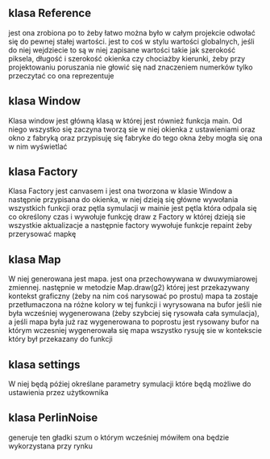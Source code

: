 ## klasa Reference
jest ona zrobiona po to żeby łatwo można było w całym projekcie odwołać się do pewnej stałej wartości. jest to coś w stylu wartości globalnych, jeśli do niej wejdziecie to są w niej zapisane wartości takie jak szerokość piksela, długość i szerokość okienka czy chociażby kierunki, żeby przy projektowaniu poruszania nie głowić się nad znaczeniem numerków tylko przeczytać co ona reprezentuje

## klasa Window

Klasa window jest główną klasą w której jest również funkcja main. Od niego wszystko się zaczyna tworzą sie w niej okienka z ustawieniami oraz okno z fabryką oraz przypisuję się fabryke do tego okna żeby mogła się ona w nim wyświetlać

## klasa Factory

Klasa Factory jest canvasem i jest ona tworzona w klasie Window a następnie przypisana do okienka, w niej dzieją się główne wywołania wszystkich funkcji oraz pętla symulacji w mainie jest pętla która odpala się co określony czas i wywołuje funkcję draw z Factory w której dzieją sie wszystkie aktualizacje a następnie factory wywołuje funkcje repaint żeby przerysować mapkę

## klasa Map

W niej generowana jest mapa. jest ona przechowywana w dwuwymiarowej zmiennej. następnie w metodzie Map.draw(g2) której jest przekazywany kontekst graficzny (żeby na nim coś narysować po prostu) mapa ta zostaje przetłumaczona na różne kolory w tej funkcji i wyrysowana na bufor jeśli nie była wcześniej wygenerowana (żeby szybciej się rysowała cała symulacja), a jeśli mapa była już raz wygenerowana to poprostu jest rysowany bufor na którym wczesniej wygenerowała się mapa wszystko rysuję sie w kontekscie który był przekazany do funkcji

## klasa settings

W niej będą późiej określane parametry symulacji które będą możliwe do ustawienia przez użytkownika

## klasa PerlinNoise

generuje ten gładki szum o którym wcześniej mówiłem ona będzie wykorzystana przy rynku